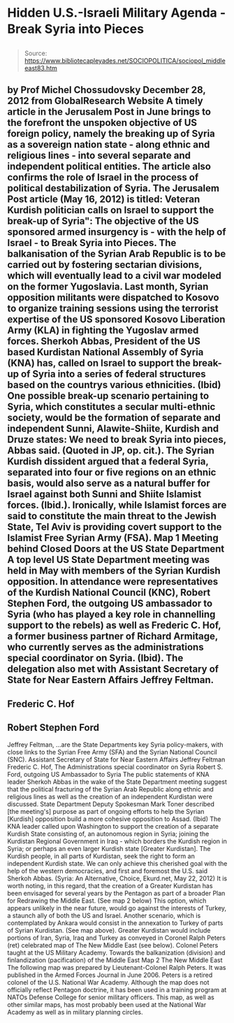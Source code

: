 # Hidden U.S.-Israeli Military Agenda - Break Syria into Pieces

> Source: https://www.bibliotecapleyades.net/SOCIOPOLITICA/sociopol_middleeast83.htm

by Prof Michel Chossudovsky
December 28, 2012
from
GlobalResearch Website
A timely article in the Jerusalem Post in
June brings to the forefront the unspoken objective of US foreign policy,
namely the breaking up of Syria as a sovereign nation state - along ethnic
and religious lines - into several separate and independent political
entities.
The article also confirms the role of Israel in
the process of political destabilization of Syria.
The
Jerusalem Post article (May 16, 2012) is titled:
Veteran Kurdish politician calls on Israel to support the break-up of Syria":
The objective
of the US sponsored armed insurgency is - with the help of Israel - to
Break Syria into Pieces.
The balkanisation of the Syrian Arab Republic
is to be carried out by fostering sectarian divisions, which will eventually
lead to a civil war modeled on the former Yugoslavia.
Last month, Syrian opposition militants were
dispatched to Kosovo to organize training sessions using the terrorist
expertise of the US sponsored Kosovo Liberation Army (KLA) in fighting the
Yugoslav armed forces.
Sherkoh Abbas, President of the US based
Kurdistan National Assembly of Syria (KNA) has,
called on Israel to support the break-up
of Syria into a series of federal structures based on the countrys
various ethnicities. (Ibid)
One possible break-up scenario pertaining to
Syria, which constitutes a secular multi-ethnic society, would be the
formation of separate and independent Sunni, Alawite-Shiite, Kurdish and
Druze states:
We need to break Syria into pieces,
Abbas said.
(Quoted in JP,
op. cit.).
The Syrian Kurdish dissident argued that a
federal Syria, separated into four or five regions on an ethnic basis,
would also serve as a natural buffer for Israel against both Sunni and
Shiite Islamist forces.
(Ibid.).
Ironically, while Islamist forces are said to
constitute the main threat to the Jewish State, Tel Aviv is providing covert
support to the Islamist Free Syrian Army (FSA).
Map 1
Meeting behind Closed
Doors at the US State Department
A top level US State Department meeting was held
in May with members of the Syrian Kurdish opposition.
In attendance were representatives of the
Kurdish National Council (KNC), Robert Stephen Ford, the outgoing US
ambassador to Syria (who has played a key role in channelling support to the
rebels) as well as Frederic C. Hof, a former business partner of Richard Armitage, who currently serves as the administrations special coordinator
on Syria. (Ibid).
The delegation also met with Assistant Secretary
of State for Near Eastern Affairs Jeffrey Feltman.
-
Frederic C. Hof
-
Robert Stephen Ford
-
Jeffrey Feltman,
...are the State Departments key Syria policy-makers, with close links
to the Syrian Free Army (SFA) and the Syrian National Council (SNC).
Assistant Secretary of State for Near Eastern Affairs Jeffrey Feltman
Frederic C. Hof, The Administrations special coordinator on Syria
Robert S. Ford, outgoing US Ambassador to Syria
The public statements of KNA leader Sherkoh
Abbas in the wake of the State Department meeting suggest that the political
fracturing of the Syrian Arab Republic along ethnic and religious lines as
well as the creation of an independent Kurdistan were discussed.
State Department Deputy Spokesman Mark
Toner described [the meeting's] purpose as part of ongoing efforts
to
help the Syrian [Kurdish] opposition build a more cohesive opposition to
Assad.
(Ibid)
The KNA leader called upon Washington to support
the creation of a separate Kurdish State consisting of,
an autonomous region in Syria; joining the
Kurdistan Regional Government in Iraq - which borders the Kurdish
region in Syria; or perhaps an even larger Kurdish state [Greater
Kurdistan].
The Kurdish people, in all parts of
Kurdistan, seek the right to form an independent Kurdish state. We can
only achieve this cherished goal with the help of the western
democracies, and first and foremost the U.S. said Sherkoh Abbas.
(Syria:
An Alternative, Choice, Ekurd.net, May 22, 2012)
It is worth noting, in this regard, that the
creation of a Greater Kurdistan has been envisaged for several years by
the Pentagon as part of a broader Plan for Redrawing the Middle East. (See
map 2 below)
This option, which appears unlikely in the near
future, would go against the interests of Turkey, a staunch ally of both the
US and Israel.
Another scenario, which is contemplated by Ankara would
consist in the annexation to Turkey of parts of Syrian Kurdistan. (See map
above).
Greater Kurdistan would include portions of
Iran, Syria, Iraq and Turkey as conveyed in Coronel Ralph Peters (ret)
celebrated map of The New Middle East (see below).
Colonel Peters taught at the US Military
Academy.
Towards the balkanization (division) and
finlandization (pacification) of the Middle East
Map 2
The New Middle East
The following map was prepared by
Lieutenant-Colonel Ralph Peters.
It was published in the Armed Forces Journal in
June 2006.
Peters is a retired colonel of the U.S. National War Academy. Although the map does not officially reflect
Pentagon doctrine, it has been used in a training program at NATOs Defense
College for senior military officers.
This map, as well as other similar maps, has most probably been used at the
National War Academy as well as in military planning circles.

